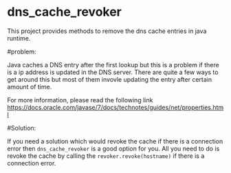 dns_cache_revoker
=================

This project provides methods to remove the dns cache entries in java runtime.

#problem:

Java caches a DNS entry after the first lookup but this is a problem if there is a ip address is
updated in the DNS server. There are quite a few ways to get around this but most of them invovle
updating the entry after certain amount of time.

For more information, please read the following link
https://docs.oracle.com/javase/7/docs/technotes/guides/net/properties.html

#Solution:

If you need a solution which would revoke the cache if there is a connection error then
`dns_cache_revoker` is a good option for you. All you need to do is revoke the cache by calling the
`revoker.revoke(hostname)` if there is a connection error.

